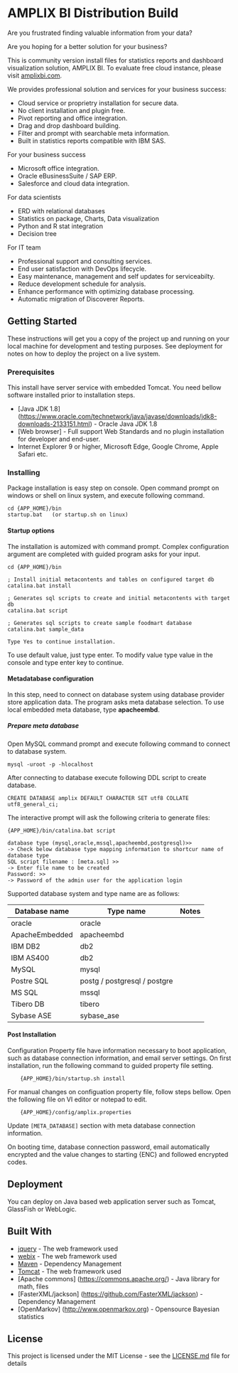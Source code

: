 # AMPLIX BI Distribution Build

Are you frustrated finding valuable information from your data?

Are you hoping for a better solution for your business?

This is community version install files for statistics reports and dashboard visualization solution, AMPLIX BI. To evaluate free cloud instance, please visit [amplixbi.com](https://www.amplixbi.com/).

We provides professional solution and services for your business success:
  * Cloud service or proprietry installation for secure data.
  * No client installation and plugin free.
  * Pivot reporting and office integration.
  * Drag and drop dashboard building.
  * Filter and prompt with searchable meta information.
  * Built in statistics reports compatible with IBM SAS.

For your business success
  * Microsoft office integration.
  * Oracle eBusinessSuite / SAP ERP.
  * Salesforce and cloud data integration.

For data scientists
  * ERD with relational databases
  * Statistics on package, Charts, Data visualization
  * Python and R stat integration
  * Decision tree

For IT team
  * Professional support and consulting services.
  * End user satisfaction with DevOps lifecycle.
  * Easy maintenance, management and self updates for serviceabilty.
  * Reduce development schedule for analysis.
  * Enhance performance with optimizing database processing.
  * Automatic migration of Discoverer Reports.

## Getting Started

These instructions will get you a copy of the project up and running on your local machine for development and testing purposes. See deployment for notes on how to deploy the project on a live system.

### Prerequisites

This install have server service with embedded Tomcat. You need bellow software installed prior to installation steps.

  * [Java JDK 1.8] (https://www.oracle.com/technetwork/java/javase/downloads/jdk8-downloads-2133151.html) - Oracle Java JDK 1.8
  * [Web browser] - Full support Web Standards and no plugin installation for developer and end-user.
  * Internet Explorer 9 or higher, Microsoft Edge, Google Chrome, Apple Safari etc.

### Installing

Package installation is easy step on console.
Open command prompt on windows or shell on linux system, and execute following command.

```
cd {APP_HOME}/bin
startup.bat   (or startup.sh on linux)
```

#### Startup options

The installation is automized with command prompt. Complex configuration argument are completed with guided program asks for your input.

```
cd {APP_HOME}/bin

; Install initial metacontents and tables on configured target db
catalina.bat install

; Generates sql scripts to create and initial metacontents with target db
catalina.bat script

; Generates sql scripts to create sample foodmart database
catalina.bat sample_data

Type Yes to continue installation.
```

To use default value, just type enter. To modify value type value in the console and type enter key to continue.

#### Metadatabase configuration
In this step, need to connect on database system using database provider store application data.
The program asks meta database selection. To use local embedded meta database, type **apacheembd**.

##### Prepare meta database
Open MySQL command prompt and execute following command to connect to database system.

```
mysql -uroot -p -hlocalhost
```

After connecting to database execute following DDL script to create database.
```
CREATE DATABASE amplix DEFAULT CHARACTER SET utf8 COLLATE utf8_general_ci;
```

The interactive prompt will ask the following criteria to generate files:
```
{APP_HOME}/bin/catalina.bat script

database type (mysql,oracle,mssql,apacheembd,postgresql)>>
-> Check below database type mapping information to shortcur name of database type
SQL script filename : [meta.sql] >>
-> Enter file name to be created
Password: >>
-> Password of the admin user for the application login
```

Supported database system and type name are as follows:

|Database name|Type name|Notes|
| ----------- | ------- | --- |
|oracle|oracle| |
|ApacheEmbedded|apacheembd| |
|IBM DB2|db2| |
|IBM AS400|db2| |
|MySQL|mysql| |
|Postre SQL|postg / postgresql / postgre| |
|MS SQL|mssql| |
|Tibero DB|tibero| |
|Sybase ASE|sybase_ase| |


#### Post Installation

Configuration Property file have information necessary to boot application, such as database connection information, and email server settings.
On first installation, run the following command to guided property file setting.

```
	{APP_HOME}/bin/startup.sh install
```

For manual changes on configuation property file, follow steps bellow. Open the following file on VI editor or notepad to edit.

```
	{APP_HOME}/config/amplix.properties 
```
Update `[META_DATABASE]` section with meta database connection information.

On booting time, database connection password, email automatically encrypted and the value changes to starting {ENC} and followed encrypted codes.

## Deployment

You can deploy on Java based web application server such as Tomcat, GlassFish or WebLogic.

## Built With

* [jquery](http://www.jquery.com/) - The web framework used
* [webix](http://www.webix.com/) - The web framework used
* [Maven](https://maven.apache.org/) - Dependency Management
* [Tomcat](http://tomcat.apache.org/) - The web framework used
* [Apache commons] (https://commons.apache.org/) - Java library for math, files
* [FasterXML/jackson] (https://github.com/FasterXML/jackson) - Dependency Management
* [OpenMarkov] (http://www.openmarkov.org) - Opensource Bayesian statistics


## License

This project is licensed under the MIT License - see the [LICENSE.md](LICENSE.md) file for details







